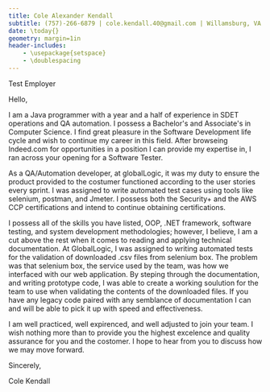 ```yaml
---
title: Cole Alexander Kendall
subtitle: (757)-266-6879 | cole.kendall.40@gmail.com | Willamsburg, VA
date: \today{}
geometry: margin=1in
header-includes:
    - \usepackage{setspace}
    - \doublespacing
---
```


Test Employer

Hello,

I am a Java programmer with a year and a half of experience in SDET operations and QA automation. I possess a Bachelor's and Associate's in Computer Science. I find great pleasure in the Software Development life cycle and wish to continue my career in this field.
 After browseing Indeed.com for opportunities in a position I can provide my expertise in, I ran across your opening for a Software Tester.


As a QA/Automation developer, at globalLogic, it was my duty to ensure the product provided to the costumer functioned according to the user stories every sprint. I was assigned to write automated test cases using tools like selenium, postman, and Jmeter.
 I possess both the Security+ and the AWS CCP certifications and intend to continue obtaining certifications.


I possess all of the skills you have listed, OOP, .NET framework, software testing, and system development methodologies; however, I believe, I am a cut above the rest when it comes to reading and applying technical documentation. At GlobalLogic, I was assigned to writing automated tests for the validation of downloaded .csv files from selenium box. The problem was that selenium box, the service used by the team, was how we interfaced with our web application. By steping through the documentation, and writing prototype code, I was able to create a working soulution for the team to use when validating the contents of the downloaded files. If you have any legacy code paired with any semblance of documentation I can and will be able to pick it up with speed and effectiveness.


I am well practiced, well expirenced, and well adjusted to join your team. I wish nothing more than to provide you the highest excelence and quality assurance for you and the costomer. I hope to hear from you to discuss how we may move forward.


Sincerely,

Cole Kendall
